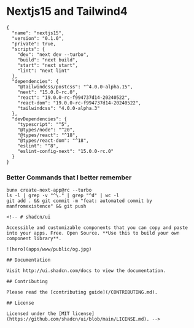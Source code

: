 # Nextjs15 and Tailwind4
```
{
  "name": "nextjs15",
  "version": "0.1.0",
  "private": true,
  "scripts": {
    "dev": "next dev --turbo",
    "build": "next build",
    "start": "next start",
    "lint": "next lint"
  },
  "dependencies": {
    "@tailwindcss/postcss": "^4.0.0-alpha.15",
    "next": "15.0.0-rc.0",
    "react": "19.0.0-rc-f994737d14-20240522",
    "react-dom": "19.0.0-rc-f994737d14-20240522",
    "tailwindcss": "4.0.0-alpha.3"
  },
  "devDependencies": {
    "typescript": "^5",
    "@types/node": "^20",
    "@types/react": "^18",
    "@types/react-dom": "^18",
    "eslint": "^8",
    "eslint-config-next": "15.0.0-rc.0"
  }
}
```

### Better Commands that I better remember
```
bunx create-next-app@rc --turbo
ls -l | grep -v "^\." | grep "^d" | wc -l
git add . && git commit -m "feat: automated commit by manfromexistence" && git push
```

<!-- ## Folders That Stays until 12/08/2024 - 11:39:20am
```
1. ai
2. algorithm
3. auth
4. backend
5. blockchain
6. deployment
7. design-pattern
8. documentation
9. frontend
10. media
11. package
12. payment
13. privacy-and-security
14. test
15. theory
16. ui
17. ux
18. workspace
19. tool
20. benchmark
21. observerability

<!-- 22. generator -->
<!-- 23. config -->
<!-- 24. cloud-computing -->
``` -->
<!-- # shadcn/ui

Accessible and customizable components that you can copy and paste into your apps. Free. Open Source. **Use this to build your own component library**.

![hero](apps/www/public/og.jpg)

## Documentation

Visit http://ui.shadcn.com/docs to view the documentation.

## Contributing

Please read the [contributing guide](/CONTRIBUTING.md).

## License

Licensed under the [MIT license](https://github.com/shadcn/ui/blob/main/LICENSE.md). -->
